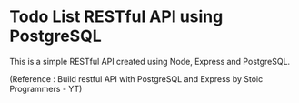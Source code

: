# Todo List RESTful API using PostgreSQL

This is a simple RESTful API created using Node, Express and PostgreSQL.

(Reference : Build restful API with PostgreSQL and Express by Stoic Programmers - YT)